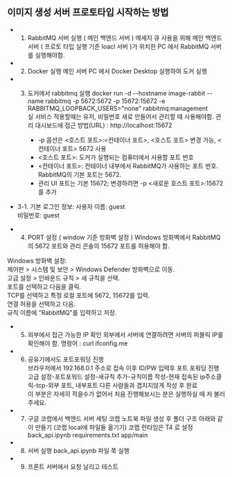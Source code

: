 ## 이미지 생성 서버 프로토타입 시작하는 방법

- 1. RabbitMQ 서버 실행 ( 메인 백엔드 서버 )
     메세지 큐 사용을 위해 메인 백엔드 서버 ( 프로토 타입 실행 기준 loacl 서버 )가 위치한 PC 에서 RabbitMQ 서버를 실행해야함.

- 2. Docker 실행
     메인 서버 PC 에서 Docker Desktop 실행하여 도커 실행

- 3. 도커에서 rabbitmq 실행
     docker run -d --hostname image-rabbit --name rabbitmq -p 5672:5672 -p 15672:15672 -e RABBITMQ_LOOPBACK_USERS="none" rabbitmq:management  
     실 서비스 적용할때는 유저, 비밀번호 새로 만들어서 관리할 때 사용해야함.
     관리 대시보드에 접근 방법(URL) : http://localhost:15672
     
     * -p 옵션은 <호스트 포트>:<컨테이너 포트>, <호스트 포트> 변경 가능, <컨테이너 포트> 5672 사용
     *  <호스트 포트>: 도커가 실행되는 컴퓨터에서 사용할 포트 번호
     * <컨테이너 포트>: 컨테이너 내부에서 RabbitMQ가 사용하는 포트 번호. RabbitMQ의 기본 포트는 5672.
     * 관리 UI 포트는 기본 15672; 변경하려면 -p <새로운 호스트 포트>:15672를 추가
     
     

- 3-1. 기본 로그인 정보:
  사용자 이름: guest  
  비밀번호: guest

- 4. PORT 설정 ( window 기준 방화벽 설정 )
     Windows 방화벽에서 RabbitMQ의 5672 포트와 관리 콘솔의 15672 포트를 허용해야 함.

Windows 방화벽 설정:  
제어판 > 시스템 및 보안 > Windows Defender 방화벽으로 이동.  
고급 설정 > 인바운드 규칙 > 새 규칙을 선택.  
포트를 선택하고 다음을 클릭.  
TCP를 선택하고 특정 로컬 포트에 5672, 15672를 입력.  
연결 허용을 선택하고 다음.  
규칙 이름에 "RabbitMQ"를 입력하고 저장.

- 5. 외부에서 접근 가능한 IP 확인
     외부에서 서버에 연결하려면 서버의 퍼블릭 IP를 확인해야 함.
     명령어 : curl ifconfig.me

- 6. 공유기에서도 포트포워딩 진행  
     브라우저에서 192.168.0.1 주소로 접속 이후 ID/PW 입력후 포트 포워딩 진행
     고급 설정-포트포워드 설정-새규칙 추가-규칙이름 작성-현재 접속된 ip주소클릭-tcp-외부 포트, 내부포트 다른 사람들과 겹치지않게 작성 후 완료  
     이 부분은 자세히 적을수가 없어서 처음 진행해보시는 분은 실행하실 때 저 불러주세요.

- 7. 구글 코랩에서 백엔드 서버 세팅
     코랩 노트북 파일 생성 후 폴더 구조 아래와 같이 만들기 (코랩 local에 파일들 옮기기)
     코랩 런타임은 T4 로 설정
     back_api.ipynb
     requirements.txt
     app/main

- 8. 서버 실행
     back_api.ipynb 파일 쭉 실행

- 9. 프론트 서버에서 요청 날리고 테스트
